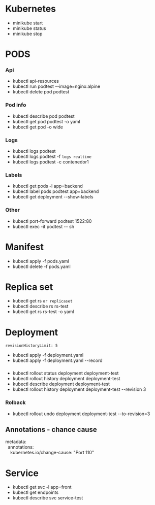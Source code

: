 
# Kubernetes
* minikube start 
* minikube status
* minikube stop

# PODS
### Api
* kubectl api-resources
* kubectl run podtest --image=nginx:alpine
* kubectl delete pod podtest

### Pod info
* kubectl describe pod podtest
* kubectl get pod podtest -o yaml
* kubectl get pod -o wide
### Logs
* kubectl logs podtest
* kubectl logs podtest -f `logs realtime`
* kubectl logs podtest -c contenedor1 
### Labels
* kubectl get pods -l app=backend 
* kubectl label pods podtest app=backend 
* kubectl get deployment --show-labels
### Other
* kubectl port-forward podtest 1522:80
* kubectl exec -it podtest -- sh

# Manifest
* kubectl apply -f pods.yaml
* kubectl delete -f pods.yaml

# Replica set 
* kubectl get rs `or replicaset`
* kubectl describe rs rs-test
* kubectl get rs rs-test -o yaml

# Deployment
`revisionHistoryLimit: 5`
 * kubectl apply -f deployment.yaml
 * kubectl apply -f deployment.yaml --record 
 ### 
 * kubectl rollout status deployment deployment-test
 * kubectl rollout history deployment deployment-test
 * kubectl describe deployment deployment-test
 * kubectl rollout history deployment deployment-test --revision 3
 ### Rolback
* kubectl rollout undo deployment deployment-test --to-revision=3

## Annotations - chance cause
metadata:  <br /> 
&nbsp;&nbsp;annotations: <br /> 
&nbsp;&nbsp;&nbsp;&nbsp;kubernetes.io/change-cause: "Port 110"
 
# Service
 * kubectl get svc -l app=front
 * kubectl get endpoints
 * kubectl describe svc service-test
